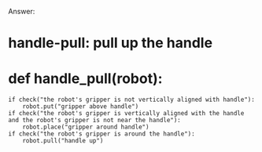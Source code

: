 

Answer:
# handle-pull: pull up the handle
# def handle_pull(robot):
    if check("the robot's gripper is not vertically aligned with handle"):
        robot.put("gripper above handle")
    if check("the robot's gripper is vertically aligned with the handle and the robot's gripper is not near the handle"):
        robot.place("gripper around handle")
    if check("the robot's gripper is around the handle"):
        robot.pull("handle up")